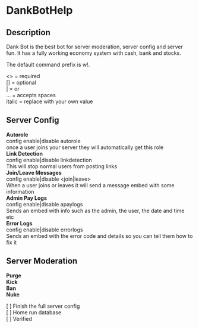 # DankBotHelp
## Description
Dank Bot is the best bot for server moderation, server config and server fun. It has a fully working economy system with cash, bank and stocks.<br/>

The default command prefix is w!.

<> = required<br/>
[] = optional<br/>
| = or<br/>
... = accepts spaces<br/>
italic = replace with your own value<br/>

## Server Config
**Autorole**<br/>
config enable|disable autorole <roleID> <br/>
once a user joins your server they will automatically get this role<br/>
**Link Detection**<br/>
config enable|disable linkdetection<br/>
This will stop normal users from posting links<br/>
**Join/Leave Messages**<br/>
config enable|disable <join|leave> <channelID> <roleID><br/>
When a user joins or leaves it will send a message embed with some information<br/>
**Admin Pay Logs**<br/>
config enable|disable apaylogs <channelID><br/>
Sends an embed with info such as the admin, the user, the date and time etc<br/>
**Error Logs**<br/>
config enable|disable errorlogs <channelID><br/>
Sends an embed with the error code and details so you can tell them how to fix it<br/>
## Server Moderation
**Purge**<br/>
**Kick**<br/>
**Ban**<br/>
**Nuke**<br/>

[ ] Finish the full server config<br/>
[ ] Home run database<br/>
[ ] Verified<br/>
